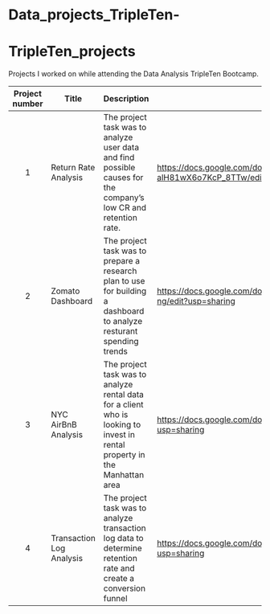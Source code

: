 # Data_projects_TripleTen-
# TripleTen_projects
Projects I worked on while attending the Data Analysis TripleTen Bootcamp.


| Project number | Title | Description | Readme File Link |
| :-----------: | ----------- |----------- | ----------- |
| 1 | Return Rate Analysis | The project task was to analyze user data and find possible causes for the company’s low CR and retention rate. | https://docs.google.com/document/d/1eBOpYw90liY69pvoUkeYv49N-alH81wX6o7KcP_8TTw/edit?usp=sharing |
| 2 | Zomato Dashboard | The project task was to prepare a research plan to use for building a dashboard to analyze resturant spending trends | https://docs.google.com/document/d/12OCVN_nwQXPGVJFF1vpYwf009bbPvuuLr5M6tc6s-ng/edit?usp=sharing |
| 3 | NYC AirBnB Analysis | The project task was to analyze rental data for a client who is looking to invest in rental property in the Manhattan area | https://docs.google.com/document/d/1i5Ev7EDdxM_SV_KdjbSGo9o5MpN1qRFees8EEotvU4c/edit?usp=sharing |
| 4 | Transaction Log Analysis | The project task was to analyze transaction log data to determine retention rate and create a conversion funnel | https://docs.google.com/document/d/1kfAxdWGkLbFzV9J8ZufZxHqQvazGuBzPZIaPmEQJQLE/edit?usp=sharing |
